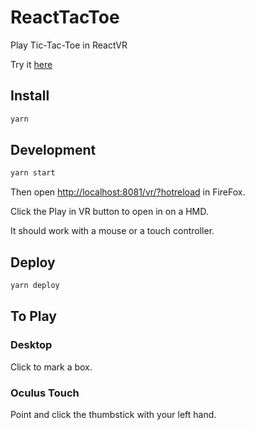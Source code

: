 # ReactTacToe

Play Tic-Tac-Toe in ReactVR

Try it [here](https://vr-tic-tac-toe.surge.sh/)

## Install

```bash
yarn
```

## Development

```bash
yarn start
```

Then open [http://localhost:8081/vr/?hotreload](http://localhost:8081/vr/?hotreload) in FireFox.

Click the Play in VR button to open in on a HMD.

It should work with a mouse or a touch controller.

## Deploy

```bash
yarn deploy
```

## To Play

### Desktop

Click to mark a box.

### Oculus Touch

Point and click the thumbstick with your left hand.
